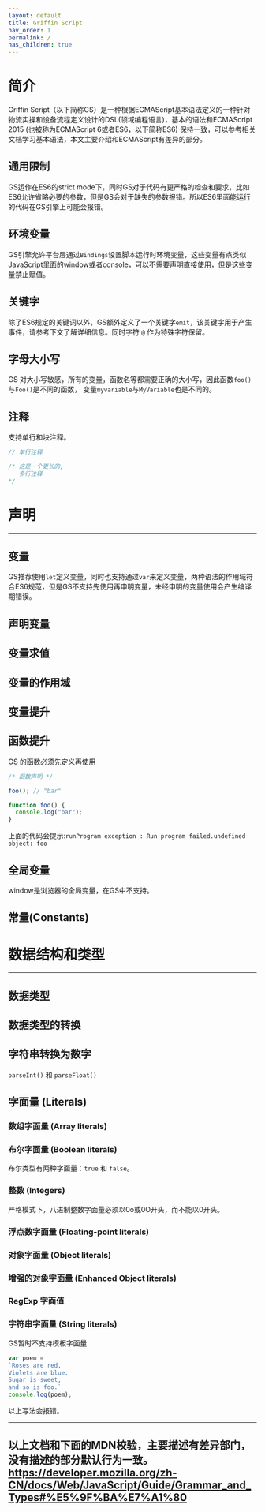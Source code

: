 ```yaml
---
layout: default
title: Griffin Script
nav_order: 1
permalink: /
has_children: true
---
```


# 简介
Griffin Script（以下简称GS）是一种根据ECMAScript基本语法定义的一种针对物流实操和设备流程定义设计的DSL(领域编程语言)，基本的语法和ECMAScript 2015 (也被称为ECMAScript 6或者ES6，以下简称ES6) 保持一致，可以参考相关文档学习基本语法，本文主要介绍和ECMAScript有差异的部分。
## 通用限制
GS运作在ES6的strict mode下，同时GS对于代码有更严格的检查和要求，比如ES6允许省略必要的参数，但是GS会对于缺失的参数报错。所以ES6里面能运行的代码在GS引擎上可能会报错。
## 环境变量
GS引擎允许平台层通过```Bindings```设置脚本运行时环境变量，这些变量有点类似JavaScript里面的window或者console，可以不需要声明直接使用，但是这些变量禁止赋值。
## 关键字
除了ES6规定的关键词以外，GS额外定义了一个关键字```emit```，该关键字用于产生事件，请参考下文了解详细信息。同时字符 ```@``` 作为特殊字符保留。
## 字母大小写
GS 对大小写敏感，所有的变量，函数名等都需要正确的大小写，因此函数```foo()```与```Foo()```是不同的函数，
变量```myvariable```与```MyVariable```也是不同的。
## 注释
支持单行和块注释。
```javascript
// 单行注释

/* 这是一个更长的,
   多行注释
*/
```

# 声明
---
## 变量
GS推荐使用```let```定义变量，同时也支持通过```var```来定义变量，两种语法的作用域符合ES6规范，但是GS不支持先使用再申明变量，未经申明的变量使用会产生编译期错误。
## 声明变量
## 变量求值
## 变量的作用域
## 变量提升
## 函数提升
GS 的函数必须先定义再使用
```javascript
/* 函数声明 */

foo(); // "bar"

function foo() {
  console.log("bar");
}
```

上面的代码会提示:```runProgram exception : Run program failed.undefined object: foo```

## 全局变量
window是浏览器的全局变量，在GS中不支持。
## 常量(Constants)

# 数据结构和类型
---
## 数据类型
## 数据类型的转换
## 字符串转换为数字
 ```parseInt()``` 和 ```parseFloat()```
## 字面量 (Literals)
### 数组字面量 (Array literals)
### 布尔字面量 (Boolean literals)
布尔类型有两种字面量：```true``` 和 ```false```。
### 整数 (Integers)
严格模式下，八进制整数字面量必须以0o或0O开头，而不能以0开头。
### 浮点数字面量 (Floating-point literals)
### 对象字面量 (Object literals)
### 增强的对象字面量 (Enhanced Object literals)
### RegExp 字面值
### 字符串字面量 (String literals)
GS暂时不支持模板字面量
```javascript
var poem =
`Roses are red,
Violets are blue.
Sugar is sweet,
and so is foo.`
console.log(poem);
```
以上写法会报错。

---
以上文档和下面的MDN校验，主要描述有差异部门，没有描述的部分默认行为一致。
https://developer.mozilla.org/zh-CN/docs/Web/JavaScript/Guide/Grammar_and_Types#%E5%9F%BA%E7%A1%80
---

